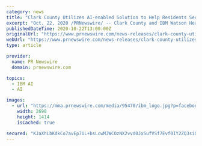 ```yaml
---
category: news
title: "Clark County Utilizes AI-enabled Solution to Help Residents Secure Critical Housing Assistance"
excerpt: "Oct. 22, 2020 /PRNewswire/ -- Clark County and IBM Watson Health (NYSE: IBM) today announced the deployment of the AI-enabled IBM Watson Health Citizen Engagement platform designed to help make ..."
publishedDateTime: 2020-10-22T13:00:00Z
originalUrl: "https://www.prnewswire.com/news-releases/clark-county-utilizes-ai-enabled-solution-to-help-residents-secure-critical-housing-assistance-301157432.html"
webUrl: "https://www.prnewswire.com/news-releases/clark-county-utilizes-ai-enabled-solution-to-help-residents-secure-critical-housing-assistance-301157432.html"
type: article

provider:
  name: PR Newswire
  domain: prnewswire.com

topics:
  - IBM AI
  - AI

images:
  - url: "https://mma.prnewswire.com/media/95470/ibm_logo.jpg?p=facebook"
    width: 2698
    height: 1414
    isCached: true

secured: "KJaXhLbKdkCo7avEp7UL+bsLcwMJWCOzNX2vvd0JxSufVSf7Evf0IY2ZQ3siOJLhYNse4bMEEBLtle92KPTg8R2nMO100HTo/Vtomkr9igzUq/dTdVqcp5kefPNGOrpPdvFNGHW8/OlU+0JK4OlAl5C8yTpvCojKGb4V+Rj9zshSgWBz3XgzvQFJWyAyyscGa6aIRnUIw1PZ/QV90quTF+ARSxkaiaMB8WwZwBa3jlth4+n3RmMuLym/UtNY892wGtKpmNNYKismUSAxOQ8Sa2U7ys+VmYY9SAdUDgpLM0s+HNaakQ6Zrm7vja3NovQT1x4OlAfHN1Lkxw3sJrx5f1KC80eG1swGSRzyEK1lILk=;BN6bUKL5u5lptBiWvBaAcA=="
---
```


